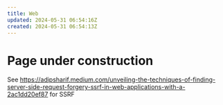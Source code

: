 ```yaml
---
title: Web
updated: 2024-05-31 06:54:16Z
created: 2024-05-31 06:54:13Z
---
```


# Page under construction

See https://adipsharif.medium.com/unveiling-the-techniques-of-finding-server-side-request-forgery-ssrf-in-web-applications-with-a-2ac1dd20ef87 for SSRF
